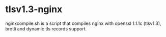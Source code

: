 # tlsv1.3-nginx

nginxcompile.sh is a script that compiles nginx with openssl 1.1.1c (tlsv1.3), brotli and dynamic tls records support.
